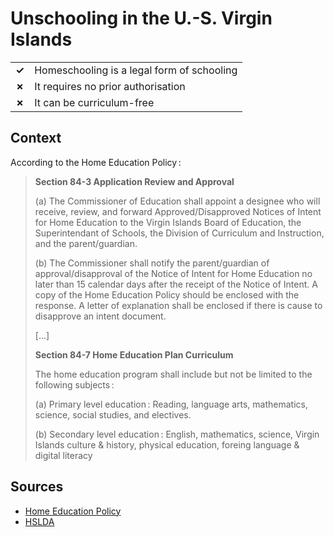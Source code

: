 # Unschooling in the U.-S. Virgin Islands
| | |
|-|-|
| __✓__ | Homeschooling is a legal form of schooling |
| __✗__ | It requires no prior authorisation |
| __✗__ | It can be curriculum-free |


## Context

According to the Home Education Policy :

> **Section 84-3 Application Review and Approval**
>
> (a)  The Commissioner of Education shall appoint a designee who will receive, review, and forward Approved/Disapproved Notices of Intent for Home Education to the Virgin Islands Board of Education, the Superintendant of Schools, the Division of Curriculum and Instruction, and the parent/guardian.
> 
> (b) The Commissioner shall notify the parent/guardian of approval/disapproval of the Notice of Intent for Home Education no later than 15 calendar days after the receipt of the Notice of Intent. A copy of the Home Education Policy should be enclosed with the response. A letter of explanation shall be enclosed if there is cause to disapprove an intent document.
>
> […]
> 
> **Section 84-7 Home Education Plan Curriculum**
> 
> The home education program shall include but not be limited to the following subjects :
> 
>   (a) Primary level education : Reading, language arts, mathematics, science, social studies, and electives.
>   
>   (b) Secondary level education : English, mathematics, science, Virgin Islands culture & history, physical education, foreing language & digital literacy
## Sources

* [Home Education Policy](https://www.myviboe.com/sites/default/files/policies/Home%20Education%20Policy-signed.pdf)
* [HSLDA](https://hslda.org/post/how-to-comply-with-the-virgin-islands-homeschool-law)

